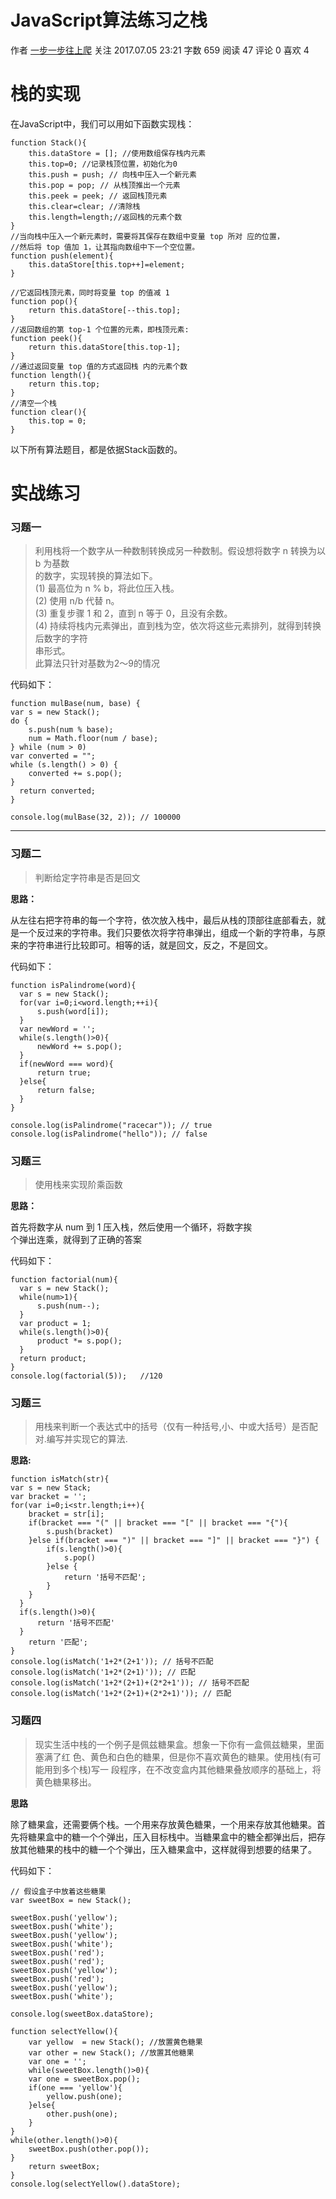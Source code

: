 # JavaScript算法练习之栈

作者  [一步一步往上爬][0] 关注 2017.07.05 23:21  字数 659  阅读 47 评论 0 喜欢 4

# 栈的实现

在JavaScript中，我们可以用如下函数实现栈：

    function Stack(){
        this.dataStore = []; //使用数组保存栈内元素
        this.top=0; //记录栈顶位置，初始化为0
        this.push = push; // 向栈中压入一个新元素
        this.pop = pop; // 从栈顶推出一个元素
        this.peek = peek; // 返回栈顶元素
        this.clear=clear; //清除栈
        this.length=length;//返回栈的元素个数
    }
    //当向栈中压入一个新元素时，需要将其保存在数组中变量 top 所对 应的位置，
    //然后将 top 值加 1，让其指向数组中下一个空位置。
    function push(element){
        this.dataStore[this.top++]=element;
    }
    
    //它返回栈顶元素，同时将变量 top 的值减 1
    function pop(){
        return this.dataStore[--this.top];
    }
    //返回数组的第 top-1 个位置的元素，即栈顶元素:
    function peek(){
        return this.dataStore[this.top-1];
    }
    //通过返回变量 top 值的方式返回栈 内的元素个数
    function length(){
        return this.top;
    }
    //清空一个栈
    function clear(){
        this.top = 0;
    }

以下所有算法题目，都是依据Stack函数的。

# 实战练习

### 习题一

> 利用栈将一个数字从一种数制转换成另一种数制。假设想将数字 n 转换为以 b 为基数  
> 的数字，实现转换的算法如下。  
> (1) 最高位为 n % b，将此位压入栈。  
> (2) 使用 n/b 代替 n。  
> (3) 重复步骤 1 和 2，直到 n 等于 0，且没有余数。  
> (4) 持续将栈内元素弹出，直到栈为空，依次将这些元素排列，就得到转换后数字的字符  
> 串形式。  
> 此算法只针对基数为2～9的情况

代码如下：

    function mulBase(num, base) {
    var s = new Stack();
    do {
        s.push(num % base);
        num = Math.floor(num / base);
    } while (num > 0)
    var converted = "";
    while (s.length() > 0) {
        converted += s.pop();
    }
      return converted;
    }
    
    console.log(mulBase(32, 2)); // 100000

- - -

### 习题二

> 判断给定字符串是否是回文

**思路：**

从左往右把字符串的每一个字符，依次放入栈中，最后从栈的顶部往底部看去，就是一个反过来的字符串。我们只要依次将字符串弹出，组成一个新的字符串，与原来的字符串进行比较即可。相等的话，就是回文，反之，不是回文。

代码如下：

    function isPalindrome(word){
      var s = new Stack();
      for(var i=0;i<word.length;++i){
          s.push(word[i]);
      }
      var newWord = '';
      while(s.length()>0){
          newWord += s.pop();
      }
      if(newWord === word){
          return true;
      }else{
          return false;
      }
    }
    
    console.log(isPalindrome("racecar")); // true
    console.log(isPalindrome("hello")); // false

### 习题三

> 使用栈来实现阶乘函数

**思路：**

首先将数字从 num 到 1 压入栈，然后使用一个循环，将数字挨  
个弹出连乘，就得到了正确的答案

代码如下：

    function factorial(num){
      var s = new Stack();
      while(num>1){
          s.push(num--);
      }
      var product = 1;
      while(s.length()>0){
          product *= s.pop();
      }
      return product;
    }
    console.log(factorial(5));   //120

### 习题三

> 用栈来判断一个表达式中的括号（仅有一种括号,小、中或大括号）是否配对.编写并实现它的算法.

**思路:**


    function isMatch(str){
    var s = new Stack;
    var bracket = '';
    for(var i=0;i<str.length;i++){
        bracket = str[i];
        if(bracket === "(" || bracket === "[" || bracket === "{"){
            s.push(bracket)
        }else if(bracket === ")" || bracket === "]" || bracket === "}") {
            if(s.length()>0){
                s.pop()
            }else {
                return '括号不匹配';
            }
        }
      }
      if(s.length()>0){
          return '括号不匹配'
      }
        return '匹配';
    }
    console.log(isMatch('1+2*(2+1')); // 括号不匹配
    console.log(isMatch('1+2*(2+1)')); // 匹配
    console.log(isMatch('1+2*(2+1)+(2*2+1')); // 括号不匹配
    console.log(isMatch('1+2*(2+1)+(2*2+1)')); // 匹配

### 习题四

> 现实生活中栈的一个例子是佩兹糖果盒。想象一下你有一盒佩兹糖果，里面塞满了红 色、黄色和白色的糖果，但是你不喜欢黄色的糖果。使用栈(有可能用到多个栈)写一 段程序，在不改变盒内其他糖果叠放顺序的基础上，将黄色糖果移出。

**思路**

除了糖果盒，还需要俩个栈。一个用来存放黄色糖果，一个用来存放其他糖果。首先将糖果盒中的糖一个个弹出，压入目标栈中。当糖果盒中的糖全都弹出后，把存放其他糖果的栈中的糖一个个弹出，压入糖果盒中，这样就得到想要的结果了。

代码如下：

    // 假设盒子中放着这些糖果
    var sweetBox = new Stack();
    
    sweetBox.push('yellow');
    sweetBox.push('white');
    sweetBox.push('yellow');
    sweetBox.push('white');
    sweetBox.push('red');
    sweetBox.push('red');
    sweetBox.push('yellow');
    sweetBox.push('red');
    sweetBox.push('yellow');
    sweetBox.push('white');
    
    console.log(sweetBox.dataStore);
    
    function selectYellow(){
        var yellow  = new Stack(); //放置黄色糖果
        var other = new Stack(); //放置其他糖果
        var one = '';
        while(sweetBox.length()>0){
        var one = sweetBox.pop();
        if(one === 'yellow'){
            yellow.push(one);
        }else{
            other.push(one);
        }
    }
    while(other.length()>0){
        sweetBox.push(other.pop());
    }
        return sweetBox;
    }
    console.log(selectYellow().dataStore);

[0]: /u/c89aa5b47e4a